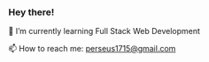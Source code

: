 ### Hey there!
🌱 I’m currently learning Full Stack Web Development

📫 How to reach me: perseus1715@gmail.com

